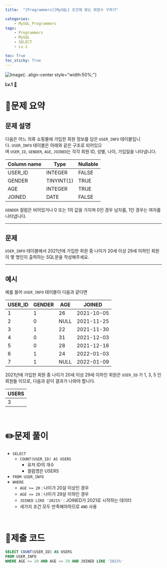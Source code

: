 ```yaml
---
title:  "[Programmers][MySQL] 조건에 맞는 회원수 구하기"

categories: 
    - MySQL_Programmers
tags: 
    - Programmers
    - MySQL
    - SELECT
    - Lv.1

toc: True
toc_sticky: True
---
```

![Image](https://github.com/user-attachments/assets/61171657-416b-4bc4-a74a-f29ecd4b43b5){: .align-center style="width:50%;"}

**Lv.1**
[🔗](https://school.programmers.co.kr/learn/courses/30/lessons/131535)

# 📝문제 요약
## 문제 설명

다음은 어느 의류 쇼핑몰에 가입한 회원 정보를 담은 `USER_INFO` 테이블입니다. `USER_INFO` 테이블은 아래와 같은 구조로 되어있으며 `USER_ID`, `GENDER`, `AGE`, `JOINED`는 각각 회원 ID, 성별, 나이, 가입일을 나타냅니다.

| Column name | Type | Nullable |
| --- | --- | --- |
| USER_ID | INTEGER | FALSE |
| GENDER | TINYINT(1) | TRUE |
| AGE | INTEGER | TRUE |
| JOINED | DATE | FALSE |

`GENDER` 컬럼은 비어있거나 0 또는 1의 값을 가지며 0인 경우 남자를, 1인 경우는 여자를 나타냅니다.

---

## 문제

`USER_INFO` 테이블에서 2021년에 가입한 회원 중 나이가 20세 이상 29세 이하인 회원이 몇 명인지 출력하는 SQL문을 작성해주세요.

---

## 예시

예를 들어 `USER_INFO` 테이블이 다음과 같다면

| USER_ID | GENDER | AGE | JOINED |
| --- | --- | --- | --- |
| 1 | 1 | 26 | 2021-10-05 |
| 2 | 0 | NULL | 2021-11-25 |
| 3 | 1 | 22 | 2021-11-30 |
| 4 | 0 | 31 | 2021-12-03 |
| 5 | 0 | 28 | 2021-12-16 |
| 6 | 1 | 24 | 2022-01-03 |
| 7 | 1 | NULL | 2022-01-09 |

2021년에 가입한 회원 중 나이가 20세 이상 29세 이하인 회원은 `USER_ID` 가 1, 3, 5 인 회원들 이므로, 다음과 같이 결과가 나와야 합니다.

| USERS |
| ----- |
|   3   |



<br>

# ✏️문제 풀이
- `SELECT`
  - `COUNT(USER_ID) AS USERS`
    - 유저 ID의 개수
    - 컬럼명은 USERS
- `FROM USER_INFO`
- `WHERE`
  - `AGE >= 20` : 나이가 20살 이상인 경우
  - `AGE <= 29` : 나이가 29살 이하인 경우
  - `JOINED LIKE '2021%'` : JOINED가 2021로 시작하는 데이터
  - 세가지 조건 모두 만족해야하므로 `AND` 사용

<br>

# 💯제출 코드
```sql
SELECT COUNT(USER_ID) AS USERS
FROM USER_INFO
WHERE AGE >= 20 AND AGE <= 29 AND JOINED LIKE '2021%'
```